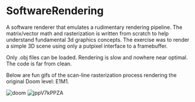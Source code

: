 # SoftwareRendering

A software renderer that emulates a rudimentary rendering pipeline. The matrix/vector math and rasterization is written from scratch to help understand fundamental 3d graphics concepts.
The exercise was to render a simple 3D scene using only a putpixel interface to a framebuffer.

Only .obj files can be loaded. Rendering is slow and nowhere near optimal. The code is far from clean.

Below are fun gifs of the scan-line rasterization process rendering the original Doom level: E1M1.

![doom](https://user-images.githubusercontent.com/3723979/139187475-416b2e9a-aa6f-4aac-a03a-4ce8da486f9f.gif)
![jppV7kPPZA](https://user-images.githubusercontent.com/3723979/139187980-d20dc75c-9df9-4546-b11a-38120e84b1be.gif)
